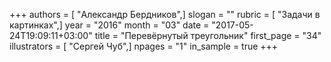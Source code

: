 +++
authors = [ "Александр Бердников",]
slogan = ""
rubric = [ "Задачи в картинках",]
year = "2016"
month = "03"
date = "2017-05-24T19:09:11+03:00"
title = "Перевёрнутый треугольник"
first_page = "34"
illustrators = [ "Сергей Чуб",]
npages = "1"
in_sample = true
+++
